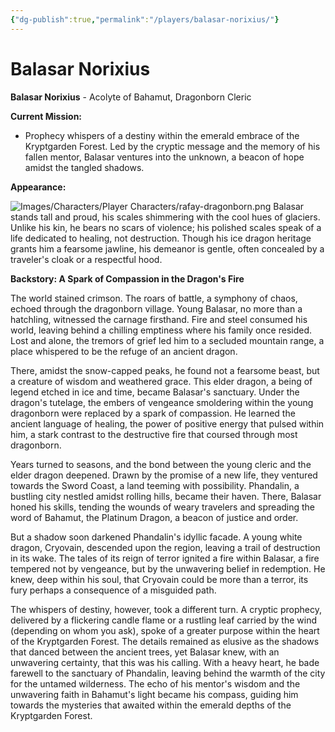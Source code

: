```yaml
---
{"dg-publish":true,"permalink":"/players/balasar-norixius/"}
---
```


# Balasar Norixius

**Balasar Norixius** - Acolyte of Bahamut, Dragonborn Cleric

**Current Mission:**

* Prophecy whispers of a destiny within the emerald embrace of the Kryptgarden Forest. Led by the cryptic message and the memory of his fallen mentor, Balasar ventures into the unknown, a beacon of hope amidst the tangled shadows.

**Appearance:**

![Images/Characters/Player Characters/rafay-dragonborn.png](/img/user/Images/Characters/Player%20Characters/rafay-dragonborn.png)
Balasar stands tall and proud, his scales shimmering with the cool hues of glaciers. Unlike his kin, he bears no scars of violence; his polished scales speak of a life dedicated to healing, not destruction. Though his ice dragon heritage grants him a fearsome jawline, his demeanor is gentle, often concealed by a traveler's cloak or a respectful hood.

**Backstory: A Spark of Compassion in the Dragon's Fire**

The world stained crimson. The roars of battle, a symphony of chaos, echoed through the dragonborn village. Young Balasar, no more than a hatchling, witnessed the carnage firsthand. Fire and steel consumed his world, leaving behind a chilling emptiness where his family once resided. Lost and alone, the tremors of grief led him to a secluded mountain range, a place whispered to be the refuge of an ancient dragon.

There, amidst the snow-capped peaks, he found not a fearsome beast, but a creature of wisdom and weathered grace. This elder dragon, a being of legend etched in ice and time, became Balasar's sanctuary. Under the dragon's tutelage, the embers of vengeance smoldering within the young dragonborn were replaced by a spark of compassion. He learned the ancient language of healing, the power of positive energy that pulsed within him, a stark contrast to the destructive fire that coursed through most dragonborn.

Years turned to seasons, and the bond between the young cleric and the elder dragon deepened. Drawn by the promise of a new life, they ventured towards the Sword Coast, a land teeming with possibility. Phandalin, a bustling city nestled amidst rolling hills, became their haven. There, Balasar honed his skills, tending the wounds of weary travelers and spreading the word of Bahamut, the Platinum Dragon, a beacon of justice and order.

But a shadow soon darkened Phandalin's idyllic facade. A young white dragon, Cryovain, descended upon the region, leaving a trail of destruction in its wake. The tales of its reign of terror ignited a fire within Balasar, a fire tempered not by vengeance, but by the unwavering belief in redemption. He knew, deep within his soul, that Cryovain could be more than a terror, its fury perhaps a consequence of a misguided path.

The whispers of destiny, however, took a different turn. A cryptic prophecy, delivered by a flickering candle flame or a rustling leaf carried by the wind (depending on whom you ask), spoke of a greater purpose within the heart of the Kryptgarden Forest. The details remained as elusive as the shadows that danced between the ancient trees, yet Balasar knew, with an unwavering certainty, that this was his calling. With a heavy heart, he bade farewell to the sanctuary of Phandalin, leaving behind the warmth of the city for the untamed wilderness. The echo of his mentor's wisdom and the unwavering faith in Bahamut's light became his compass, guiding him towards the mysteries that awaited within the emerald depths of the Kryptgarden Forest.